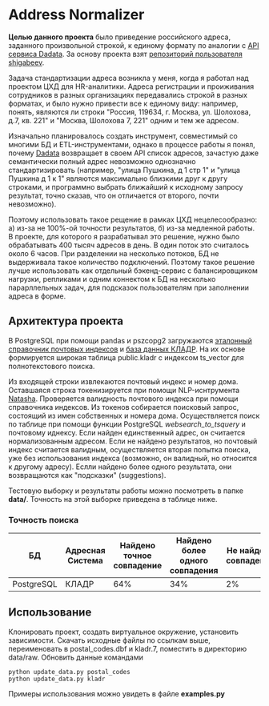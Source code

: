 # Address Normalizer
**Целью данного проекта** было приведение российского адреса, заданного произвольной строкой,
к единому формату по аналогии с [API сервиса Dadata](https://dadata.ru/api/suggest/address/). За основу проекта взят
[репозиторий пользователя shigabeev](https://github.com/shigabeev/address-normalizer).

Задача стандартизации адреса возникла у меня, когда я работал над проектом ЦХД для HR-аналитики.
Адреса регистрации и проиживания сотрудников в разных организациях передавались строкой в разных форматах,
и было нужно привести все к единому виду: например, понять, являются ли строки 
"Россия, 119634, г. Москва, ул. Шолохова, д.7, кв. 221" и "Москва, Шолохова 7, 221" одним и тем же адресом.

Изначально планировалось создать инструмент, совместимый со многими БД и ETL-инструментами, однако
в процессе работы я понял, почему [Dadata](https://dadata.ru/api/clean/address/) возвращает в своем API
список адресов, зачастую даже семантически полный адрес невозможно однозначно стандартизировать (например,
"улица Пушкина, д 1 стр 1" и "улица Пушкина д 1 к 1" являются максимально близкими друг к другу строками, и 
программно выбрать ближайший к исходному запросу результат, точно сказав, что он отличается от второго, почти
невозможно).

Поэтому использовать такое рещение в рамках ЦХД нецелесообразно: а) из-за не 100%-ой точности результатов,
б) из-за медленной работы. В проекте, для которого я разрабатывал это решение, нужно было обрабатывать 400 тысяч
адресов в день. В один поток это считалось около 6 часов. При разделении на несколько потоков, БД не выдерживала
такое количество подключений. Поэтому такое решение лучше использовать как отдельный бэкенд-сервис с балансировщиком 
нагрузки, репликами и одним коннектом к БД на несколько парарллельных задач, 
для подсказок пользователям при заполнении адреса в форме.

## Архитектура проекта
В PostgreSQL при помощи pandas и pszcopg2 загружаются [эталонный справочник почтовых индексов](https://www.pochta.ru/support/database/ops)
и [база данных КЛАДР](https://fias.nalog.ru/Frontend). На их основе формируется широкая таблица public.kladr с индексом 
ts_vector для полнотекстового поиска. 

Из входящей строки извлекаются почтовый индекс и номер дома. Оставшаяся строка токенизируется при помощи NLP-иснтрумента
[Natasha](https://github.com/natasha/natasha). Проверяется валидность почтового индекса при помощи справочника индексов. 
Из токенов собирается поисковый запрос, состоящий из имен собственных и номера дома. Осуществляется поиск по таблице 
при помощи функции PostgreSQL _websearch_to_tsquery_ и почтовому иднексу. Если найден единственный адрес, он считается 
нормализованным адресом. Если не найдено результатов, но почтовый индекс считается валидным, осуществляется вторая попытка поиска,
уже без использования индекса (возможно, он валидный, но относится к другому адресу). Еслли найдено более одного результата,
они возвращаются как "подсказки" (suggestions).

Тестовую выборку и результаты работы можно посмотреть в папке **data/**. Точность на этой выборке приведена в таблице ниже.


### Точность поиска
| БД         | Адресная Система | Найдено точное совпадение | Найдено более одного совпадения | Не найдено совпадений |
|------------|------------------|---------------------------|---------------------------------|-----------------------|
| PostgreSQL | КЛАДР            | 64%                       | 34%                             | 2%                    |

## Использование

Клонировать проект, создать виртуальное окружение, установить зависимости. 
Скачать исходные файлы по ссылкам выше, переименовать в postal_codes.dbf и kladr.7,
поместить в директорию data/raw. Обновить данные командами 
```
python update_data.py postal_codes
python update_data.py kladr
```
Примеры использования можно увидеть в файле **examples.py**
